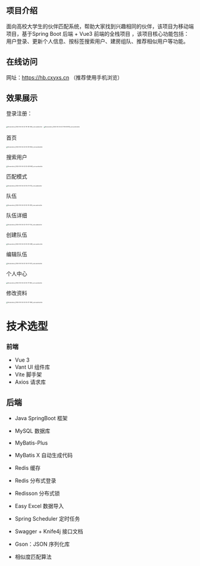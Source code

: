 ## 项目介绍

面向高校大学生的伙伴匹配系统，帮助大家找到兴趣相同的伙伴，该项目为移动端项目，基于Spring Boot  后端 + Vue3 前端的全栈项目 ，该项目核心功能包括：用户登录、更新个人信息、按标签搜索用户、建房组队、推荐相似用户等功能。

## 在线访问

网址：https://hb.cxyxs.cn （推荐使用手机浏览）

## 效果展示

登录注册：

<img src=".\readme\Screenshot_2024-05-04-22-19-06-564_com.android.br.jpg" alt="Screenshot_2024-05-04-22-19-06-564_com.android.br" style="zoom: 25%;" />

<img src=".\readme\Screenshot_2024-05-04-22-18-59-878_com.android.br.jpg" alt="Screenshot_2024-05-04-22-18-59-878_com.android.br" style="zoom:25%;" />

首页

<img src=".\readme\Screenshot_2024-05-04-22-25-09-844_com.android.br.jpg" alt="Screenshot_2024-05-04-22-25-09-844_com.android.br" style="zoom:25%;" />

搜索用户

<img src=".\readme\Screenshot_2024-05-04-22-25-48-948_com.android.br.jpg" alt="Screenshot_2024-05-04-22-25-48-948_com.android.br" style="zoom:25%;" />

匹配模式

<img src=".\readme\Screenshot_2024-05-04-22-25-21-013_com.android.br.jpg" alt="Screenshot_2024-05-04-22-25-21-013_com.android.br" style="zoom:25%;" />

队伍

<img src=".\readme\Screenshot_2024-05-04-22-25-15-339_com.android.br.jpg" alt="Screenshot_2024-05-04-22-25-15-339_com.android.br" style="zoom:25%;" />

队伍详细

<img src=".\readme\Screenshot_2024-05-04-22-31-57-014_com.android.br.jpg" alt="Screenshot_2024-05-04-22-31-57-014_com.android.br" style="zoom:25%;" />

创建队伍

<img src=".\readme\Screenshot_2024-05-04-22-25-33-268_com.android.br.jpg" alt="Screenshot_2024-05-04-22-25-33-268_com.android.br" style="zoom:25%;" />

编辑队伍

<img src=".\readme\Screenshot_2024-05-04-22-32-01-570_com.android.br.jpg" alt="Screenshot_2024-05-04-22-32-01-570_com.android.br" style="zoom:25%;" />

个人中心

<img src=".\readme\Screenshot_2024-05-04-22-25-17-842_com.android.br.jpg" alt="Screenshot_2024-05-04-22-25-17-842_com.android.br" style="zoom:25%;" />

修改资料

<img src=".\readme\Screenshot_2024-05-04-22-25-37-984_com.android.br.jpg" alt="Screenshot_2024-05-04-22-25-37-984_com.android.br" style="zoom:25%;" />

# 技术选型

### 前端

- Vue 3
- Vant UI 组件库
- Vite 脚手架
- Axios 请求库

## 后端

- Java SpringBoot 框架

- MySQL 数据库

- MyBatis-Plus

- MyBatis X 自动生成代码

- Redis 缓存

- Redis 分布式登录

- Redisson 分布式锁

- Easy Excel 数据导入

- Spring Scheduler 定时任务

- Swagger + Knife4j 接口文档

- Gson：JSON 序列化库

- 相似度匹配算法



